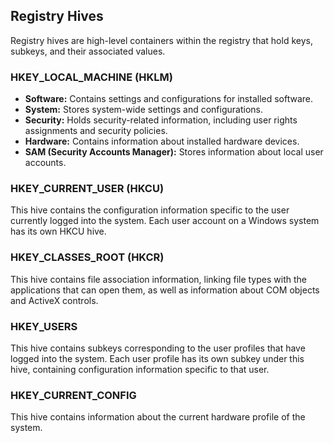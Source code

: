 ## Registry Hives
Registry hives are high-level containers within the registry that hold keys, subkeys, and their associated values.

### HKEY_LOCAL_MACHINE (HKLM)
- **Software:** Contains settings and configurations for installed software.
- **System:** Stores system-wide settings and configurations.
- **Security:** Holds security-related information, including user rights assignments and security policies.
- **Hardware:** Contains information about installed hardware devices.
- **SAM (Security Accounts Manager):** Stores information about local user accounts.

### HKEY_CURRENT_USER (HKCU)
This hive contains the configuration information specific to the user currently logged into the system. Each user account on a Windows system has its own HKCU hive.

### HKEY_CLASSES_ROOT (HKCR)
This hive contains file association information, linking file types with the applications that can open them, as well as information about COM objects and ActiveX controls.

### HKEY_USERS
This hive contains subkeys corresponding to the user profiles that have logged into the system. Each user profile has its own subkey under this hive, containing configuration information specific to that user.

### HKEY_CURRENT_CONFIG
This hive contains information about the current hardware profile of the system.

